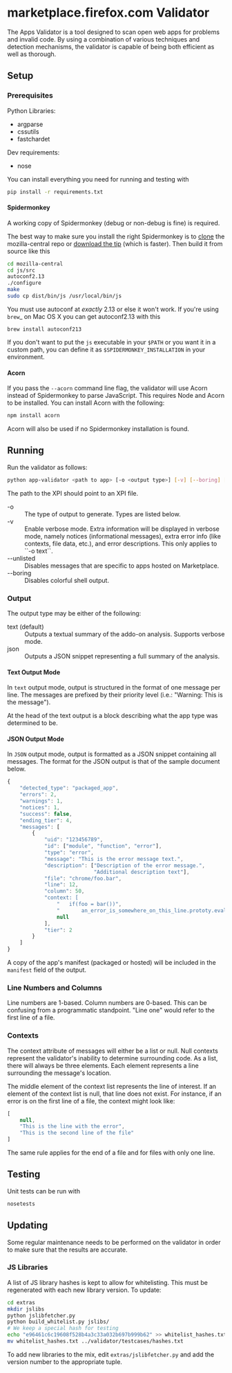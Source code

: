 # marketplace.firefox.com Validator

The Apps Validator is a tool designed to scan open web apps for
problems and invalid code. By using a combination of various techniques and
detection mechanisms, the validator is capable of being both efficient as well
as thorough.

## Setup

### Prerequisites

Python Libraries:

- argparse
- cssutils
- fastchardet

Dev requirements:

- nose

You can install everything you need for running and testing with

```bash
pip install -r requirements.txt
```

#### Spidermonkey

A working copy of Spidermonkey (debug or non-debug is fine) is required.

The best way to make sure you install the right Spidermonkey is to
[clone](http://hg.mozilla.org/mozilla-central/) the mozilla-central repo
or [download the tip](http://hg.mozilla.org/mozilla-central/archive/tip.tar.bz2)
(which is faster). Then build it from source like this

```bash
cd mozilla-central
cd js/src
autoconf2.13
./configure
make
sudo cp dist/bin/js /usr/local/bin/js
```

You must use autoconf at *exactly* 2.13 or else it won't work. If you're using
`brew`_ on Mac OS X you can get autoconf2.13 with this

    brew install autoconf213

If you don't want to put the `js` executable in your `$PATH` or you want it
in a custom path, you can define it as `$SPIDERMONKEY_INSTALLATION` in
your environment.


#### Acorn

If you pass the `--acorn` command line flag, the validator will use Acorn
instead of Spidermonkey to parse JavaScript. This requires Node and Acorn to
be installed. You can install Acorn with the following:

```bash
npm install acorn
```

Acorn will also be used if no Spidermonkey installation is found.


## Running

Run the validator as follows:

```bash
python app-validator <path to app> [-o <output type>] [-v] [--boring] [--selfhosted]
```

The path to the XPI should point to an XPI file.

<dl>
    <dt>-o
    <dd>The type of output to generate. Types are listed below.
    <dt>-v
    <dd>Enable verbose mode. Extra information will be displayed in verbose mode,
    namely notices (informational messages), extra error info (like contexts, file
    data, etc.), and error descriptions. This only applies to ``-o text``.
    <dt>--unlisted
    <dd>Disables messages that are specific to apps hosted on Marketplace.
    <dt>--boring
    <dd>Disables colorful shell output.
</dl>

### Output

The output type may be either of the following:

<dl>
    <dt>text (default)
    <dd>Outputs a textual summary of the addo-on analysis. Supports verbose mode.
    <dt>json
    <dd>Outputs a JSON snippet representing a full summary of the analysis.
</dl>


#### Text Output Mode

In `text` output mode, output is structured in the format of one
message per line. The messages are prefixed by their priority level
(i.e.: "Warning: This is the message").

At the head of the text output is a block describing what the app type was
determined to be.


#### JSON Output Mode

In `JSON` output mode, output is formatted as a JSON snippet
containing all messages. The format for the JSON output is that of the
sample document below.


```js
{
    "detected_type": "packaged_app",
    "errors": 2,
    "warnings": 1,
    "notices": 1,
    "success": false,
    "ending_tier": 4,
    "messages": [
        {
            "uid": "123456789",
            "id": ["module", "function", "error"],
            "type": "error",
            "message": "This is the error message text.",
            "description": ["Description of the error message.",
                            "Additional description text"],
            "file": "chrome/foo.bar",
            "line": 12,
            "column": 50,
            "context: [
                "   if(foo = bar())",
                "       an_error_is_somewhere_on_this_line.prototy.eval("whatever");",
                null
            ],
            "tier": 2
        }
    ]
}
```

A copy of the app's manifest (packaged or hosted) will be included in the
`manifest` field of the output.


### Line Numbers and Columns

Line numbers are 1-based. Column numbers are 0-based. This can be
confusing from a programmatic standpoint. "Line one" would refer to
the first line of a file.

### Contexts

The context attribute of messages will either be a list or null. Null
contexts represent the validator's inability to determine surrounding
code. As a list, there will always be three elements. Each element
represents a line surrounding the message's location.

The middle element of the context list represents the line of interest. If
an element of the context list is null, that line does not exist. For
instance, if an error is on the first line of a file, the context might
look like:

```js
[
    null,
    "This is the line with the error",
    "This is the second line of the file"
]
```

The same rule applies for the end of a file and for files with only one line.


## Testing

Unit tests can be run with

```bash
nosetests
```


## Updating

Some regular maintenance needs to be performed on the validator in order to
make sure that the results are accurate.

### JS Libraries

A list of JS library hashes is kept to allow for whitelisting. This must be
regenerated with each new library version. To update:

```bash
cd extras
mkdir jslibs
python jslibfetcher.py
python build_whitelist.py jslibs/
# We keep a special hash for testing
echo "e96461c6c19608f528b4a3c33a032b697b999b62" >> whitelist_hashes.txt
mv whitelist_hashes.txt ../validator/testcases/hashes.txt
```

To add new libraries to the mix, edit `extras/jslibfetcher.py` and add the
version number to the appropriate tuple.

